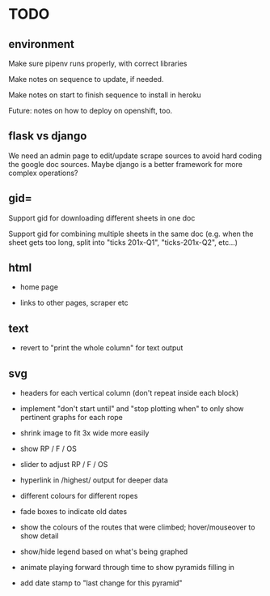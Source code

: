 # TODO

## environment

Make sure pipenv runs properly, with correct libraries

Make notes on sequence to update, if needed.

Make notes on start to finish sequence to install in heroku

Future: notes on how to deploy on openshift, too.


## flask vs django

We need an admin page to edit/update scrape sources to
avoid hard coding the google doc sources.  Maybe django
is a better framework for more complex operations?



## gid=

Support gid for downloading different sheets in one doc

Support gid for combining multiple sheets in the same doc (e.g. when the sheet
gets too long, split into "ticks 201x-Q1", "ticks-201x-Q2", etc...)


## html

- home page

- links to other pages, scraper etc



## text

- revert to "print the whole column" for text output


## svg

- headers for each vertical column (don't repeat inside each block)

- implement "don't start until" and "stop plotting when" to only show pertinent graphs for each rope

- shrink image to fit 3x wide more easily

- show RP / F / OS

- slider to adjust RP / F / OS

- hyperlink in /highest/ output for deeper data

- different colours for different ropes

- fade boxes to indicate old dates

- show the colours of the routes that were climbed; hover/mouseover to show detail

- show/hide legend based on what's being graphed

- animate playing forward through time to show pyramids filling in

- add date stamp to "last change for this pyramid"







